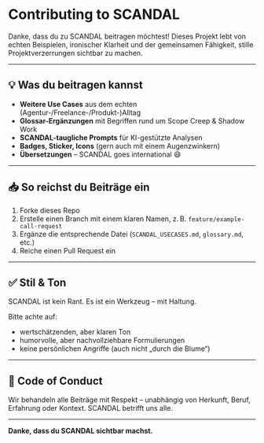 # Contributing to SCANDAL

Danke, dass du zu SCANDAL beitragen möchtest! Dieses Projekt lebt von echten Beispielen, ironischer Klarheit und der gemeinsamen Fähigkeit, stille Projektverzerrungen sichtbar zu machen.

---

## 💡 Was du beitragen kannst

- **Weitere Use Cases** aus dem echten (Agentur-/Freelance-/Produkt-)Alltag
- **Glossar-Ergänzungen** mit Begriffen rund um Scope Creep & Shadow Work
- **SCANDAL-taugliche Prompts** für KI-gestützte Analysen
- **Badges, Sticker, Icons** (gern auch mit einem Augenzwinkern)
- **Übersetzungen** – SCANDAL goes international 😄

---

## 📥 So reichst du Beiträge ein

1. Forke dieses Repo
2. Erstelle einen Branch mit einem klaren Namen, z. B. `feature/example-call-request`
3. Ergänze die entsprechende Datei (`SCANDAL_USECASES.md`, `glossary.md`, etc.)
4. Reiche einen Pull Request ein

---

## ✅ Stil & Ton

SCANDAL ist kein Rant. Es ist ein Werkzeug – mit Haltung.

Bitte achte auf:
- wertschätzenden, aber klaren Ton
- humorvolle, aber nachvollziehbare Formulierungen
- keine persönlichen Angriffe (auch nicht „durch die Blume“)

---

## 🤝 Code of Conduct

Wir behandeln alle Beiträge mit Respekt – unabhängig von Herkunft, Beruf, Erfahrung oder Kontext. SCANDAL betrifft uns alle.

---

**Danke, dass du SCANDAL sichtbar machst.**
